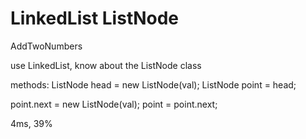 # LinkedList ListNode

AddTwoNumbers

use LinkedList, know about the ListNode class

methods:
ListNode head = new ListNode(val);
ListNode point = head;

point.next = new ListNode(val);
point = point.next;

4ms, 39%
